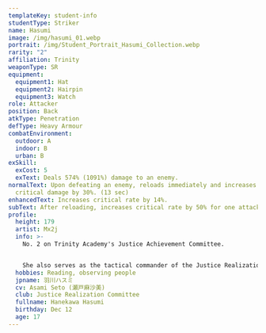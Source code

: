 ```yaml
---
templateKey: student-info
studentType: Striker
name: Hasumi
image: /img/hasumi_01.webp
portrait: /img/Student_Portrait_Hasumi_Collection.webp
rarity: "2"
affiliation: Trinity
weaponType: SR
equipment:
  equipment1: Hat
  equipment2: Hairpin
  equipment3: Watch
role: Attacker
position: Back
atkType: Penetration
defType: Heavy Armour
combatEnvironment:
  outdoor: A
  indoor: B
  urban: B
exSkill:
  exCost: 5
  exText: Deals 574% (1091%) damage to an enemy.
normalText: Upon defeating an enemy, reloads immediately and increases her
  critical damage by 30%. (13 sec)
enhancedText: Increases critical rate by 14%.
subText: After reloading, increases critical rate by 50% for one attack.
profile:
  height: 179
  artist: Mx2j
  info: >-
    No. 2 on Trinity Academy's Justice Achievement Committee.


    She also serves as the tactical commander of the Justice Realization Committee instead of Tsurugi, the icon of madness. As a result, she appears to be a typical Trinity student, calm and intelligent, but she is also a member of the Justice Realization Committee. She is calmer than anyone else, and sometimes even acts recklessly.
  hobbies: Reading, observing people
  jpname: 羽川ハスミ
  cv: Asami Seto (瀬戸麻沙美)
  club: Justice Realization Committee
  fullname: Hanekawa Hasumi
  birthday: Dec 12
  age: 17
---
```

